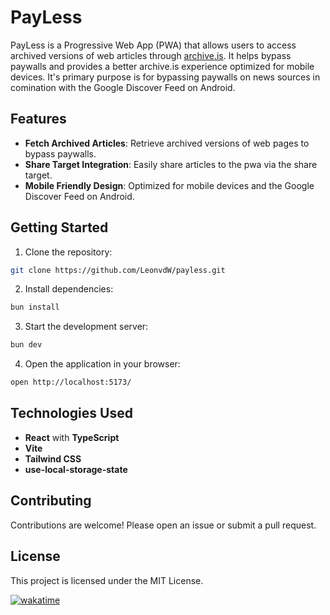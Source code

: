 # PayLess

PayLess is a Progressive Web App (PWA) that allows users to access archived versions of web articles through [archive.is](https://archive.is/). It helps bypass paywalls and provides a better archive.is experience optimized for mobile devices. It's primary purpose is for bypassing paywalls on news sources in comination with the Google Discover Feed on Android.

## Features

- **Fetch Archived Articles**: Retrieve archived versions of web pages to bypass paywalls.
- **Share Target Integration**: Easily share articles to the pwa via the share target.
- **Mobile Friendly Design**: Optimized for mobile devices and the Google Discover Feed on Android.

## Getting Started

1. Clone the repository:

```bash
git clone https://github.com/LeonvdW/payless.git
```

2. Install dependencies:

```bash
bun install
```

3. Start the development server:

```bash
bun dev
```

4. Open the application in your browser:

```bash
open http://localhost:5173/
```

## Technologies Used

- **React** with **TypeScript**
- **Vite**
- **Tailwind CSS**
- **use-local-storage-state**

## Contributing

Contributions are welcome! Please open an issue or submit a pull request.

## License

This project is licensed under the MIT License.

[![wakatime](https://wakatime.com/badge/user/2a79d314-d9db-4a38-95db-aa9731fb8118/project/018cc8c8-9434-453d-82af-73663eafc258.svg)](https://wakatime.com/badge/user/2a79d314-d9db-4a38-95db-aa9731fb8118/project/018cc8c8-9434-453d-82af-73663eafc258)
